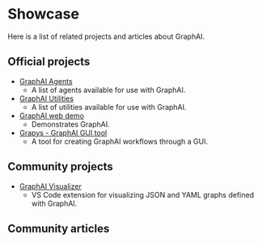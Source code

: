 # Showcase

Here is a list of related projects and articles about GraphAI.

## Official projects

- [GraphAI Agents](https://www.npmjs.com/org/graphai)
  - A list of agents available for use with GraphAI.
- [GraphAI Utilities](https://www.npmjs.com/org/receptron)
  - A list of utilities available for use with GraphAI.
- [GraphAI web demo](https://github.com/receptron/graphai-demo-web)
  - Demonstrates GraphAI.
- [Grapys - GraphAI GUI tool](https://github.com/receptron/grapys)
  - A tool for creating GraphAI workflows through a GUI.

## Community projects

- [GraphAI Visualizer](https://github.com/kawamataryo/graphai-visualizer)
  - VS Code extension for visualizing JSON and YAML graphs defined with GraphAI.

## Community articles

<CommunityArticles />
